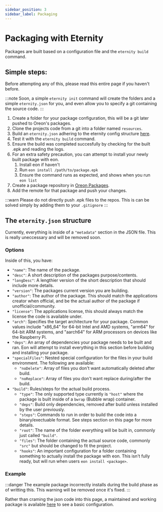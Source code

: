 ```yaml
---
sidebar_position: 3
sidebar_label: Packaging
---
```


# Packaging with Eternity

Packages are built based on a configuration file and the `eternity build` command.

## Simple steps:

Before attempting any of this, please read this entire page if you haven't before.

:::note
Soon, a simple `eternity init` command will create the folders and a simple `eternity.json` for you, and even allow you to specify a git containing the source code.
:::

1. Create a folder for your package configuration, this will be a git later pushed to Oreon's packages.
2. Clone the projects code from a git into a folder named `resources`.
3. Build an `eternity.json` adhering to the eternity config structure [here](#the-eternityjson-structure).
4. Test it with the `eternity build` command.
5. Ensure the build was completed succesfully by checking for the built .epk and reading the logs.
6. For an extra safety precaution, you can attempt to install your newly built package with eon.
    1. Install eon if haven't
    2. Run `eon install /path/to/package.epk`
    3. Ensure the command runs as expected, and shows when you run `eon list`
7. Create a package repository in [Oreon Packages](https://git.oreonproject.org/packages).
8. Add the remote for that package and push your changes.

:::warn
Please do not directly push .epk files to the repos. This is can be solved simply by adding them to your `.gitignore`
:::

## The `eternity.json` structure

Currently, everything is inside of a `"metadata"` section in the JSON file. This is really uneccessary and will be removed soon.

### Options

Inside of this, you have:

- `"name"`: The name of the package.
- `"desc"`: A short description of the packages purpose/contents.
- `"longDesc"`: A lengthier version of the short description that should include more details.
- `"version"`: The packages current version you are building.
- `"author"`: The author of the package. This should match the applications creator when official, and be the actual author of the package if unofficial/community.
- `"license"`: The applications license, this should always match the license the code is available under.
- `"arch"`: Specifies the target architecture for your package. Common values include "x86_64" for 64-bit Intel and AMD systems, "arm64" for 64-bit ARM systems, and "aarch64" for ARM processors on devices like the Raspberry Pi.
- `"deps"`: An array of dependencies your package needs to be built and ran. Eon will attempt to install everything in this section before building and installing your package.
- `"specialFiles"`: Nested special configuration for the files in your build environment. The following are available:
    - `"noDelete"`: Array of files you don't want automatically deleted after build.
    - `"noReplace"`: Array of files you don't want replace during/after the build.
- `"build"`: Rules/steps for the actual build process.
    - `"type"`: The only supported type currently is `"host"` where the package is built inside of a `bwrap` (Bubble wrap) container.
    - `"deps"`: Build only dependencies, removed after build unless installed by the user previously.
    - `"steps"`: Commands to run in order to build the code into a binary/exectuable format. See steps section on this page for more details.
    - `"root"`: The name of the folder everything will be built in, commonly just called `"build"`.
    - `"files"`: The folder containing the actual source code, commonly `"src"` but should be changed to fit the project.
    - `"hooks"`: An important configuration for a folder containing something to actually install the package with eon. This isn't fully ready, but will run when users `eon install <package>`.

### Example

:::danger
The example package incorrectly installs during the build phase as of writting this. This warning will be removed once it's fixed.
:::

Rather than craming the json code into this page, a maintained and working package is available [here](https://git.oreonproject.org/fluffy/test-package) to see a basic configuration.

